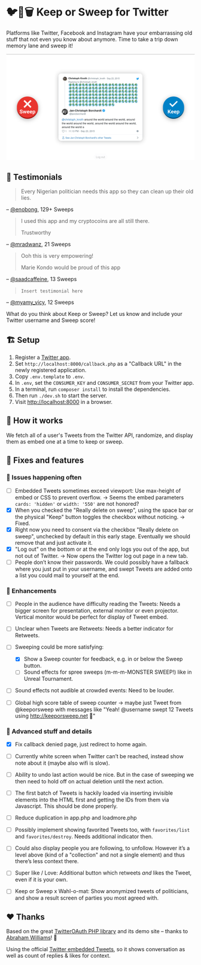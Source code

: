 # 🐦🔀🗑️ Keep or Sweep for Twitter

Platforms like Twitter, Facebook and Instagram have your embarrassing old stuff that not even you know about anymore. Time to take a trip down memory lane and sweep it!

![](images/screenshot.png)


## 💬 Testimonials

> Every Nigerian politician needs this app so they can clean up their old lies.

– [@enobong](https://twitter.com/enobong), 129+ Sweeps

> I used this app and my cryptocoins are all still there.
>
> Trustworthy

– [@mradwanz](https://twitter.com/mradwanz), 21 Sweeps

> Ooh this is very empowering!
>
> Marie Kondo would be proud of this app

– [@saadcaffeine](https://twitter.com/saadcaffeine), 13 Sweeps

> `Insert testimonial here`

– [@myamy_vicy](https://twitter.com/myamy_vicy), 12 Sweeps

What do you think about Keep or Sweep? Let us know and include your Twitter username and Sweep score!


## 🏗 Setup
1. Register a [Twitter app](https://apps.twitter.com).
2. Set `http://localhost:8000/callback.php` as a "Callback URL" in the newly registered application.
3. Copy `.env.template` to `.env`.
4. In `.env`, set the `CONSUMER_KEY` and `CONSUMER_SECRET` from your Twitter app.
5. In a terminal, run `composer install` to install the dependencies.
6. Then run `./dev.sh` to start the server.
7. Visit [http://localhost:8000](http://localhost:8000) in a browser.


## 🔮 How it works

We fetch all of a user's Tweets from the Twitter API, randomize, and display them as embed one at a time to keep or sweep.


## 🚦 Fixes and features

### 🐛 Issues happening often
- [ ] Embedded Tweets sometimes exceed viewport: Use max-height of embed or CSS to prevent overflow. → Seems the embed parameters `cards: 'hidden'` or `width: '550'` are not honored?
- [x] When you checked the "Really delete on sweep", using the space bar or the physical "Keep" button toggles the checkbox without noticing. → Fixed.
- [x] Right now you need to consent via the checkbox "Really delete on sweep", unchecked by default in this early stage. Eventually we should remove that and just activate it.
- [x] "Log out" on the bottom or at the end only logs you out of the app, but not out of Twitter. → Now opens the Twitter log out page in a new tab.
- [ ] People don’t know their passwords. We could possibly have a fallback where you just put in your username, and swept Tweets are added onto a list you could mail to yourself at the end.

### 📑 Enhancements
- [ ] People in the audience have difficulty reading the Tweets: Needs a bigger screen for presentation, external monitor or even projector. Vertical monitor would be perfect for display of Tweet embed.
- [ ] Unclear when Tweets are Retweets: Needs a better indicator for Retweets.
- [ ] Sweeping could be more satisfying:
    - [x] Show a Sweep counter for feedback, e.g. in or below the Sweep button.
    - [ ] Sound effects for spree sweeps (m-m-m-MONSTER SWEEP!) like in Unreal Tournament.
- [ ] Sound effects not audible at crowded events: Need to be louder.
- [ ] Global high score table of sweep counter → maybe just Tweet from @keeporsweep with messages like "Yeah! @username swept 12 Tweets using http://keeporsweep.net 👏"


### 📜 Advanced stuff and details
- [x] Fix callback denied page, just redirect to home again.
- [ ] Currently white screen when Twitter can’t be reached, instead show note about it (maybe also wifi is slow).
- [ ] Ability to undo last action would be nice. But in the case of sweeping we then need to hold off on actual deletion until the next action.
- [ ] The first batch of Tweets is hackily loaded via inserting invisible elements into the HTML first and getting the IDs from them via Javascript. This should be done properly.
- [ ] Reduce duplication in app.php and loadmore.php
- [ ] Possibly implement showing favorited Tweets too, with `favorites/list` and `favorites/destroy`. Needs additional indicator then.
- [ ] Could also display people you are following, to unfollow. However it’s a level above (kind of a "collection" and not a single element) and thus there’s less context there.
- [ ] Super like / Love: Additional button which retweets _and_ likes the Tweet, even if it is your own.
- [ ] Keep or Sweep x Wahl-o-mat: Show anonymized tweets of politicians, and show a result screen of parties you most agreed with.


## ❤ Thanks

Based on the great [TwitterOAuth PHP library](https://twitteroauth.com) and its demo site – thanks to [Abraham Williams](https://abrah.am)! 🎉

Using the official [Twitter embedded Tweets](https://developer.twitter.com/en/docs/twitter-for-websites/embedded-tweets/overview), so it shows conversation as well as count of replies & likes for context.
